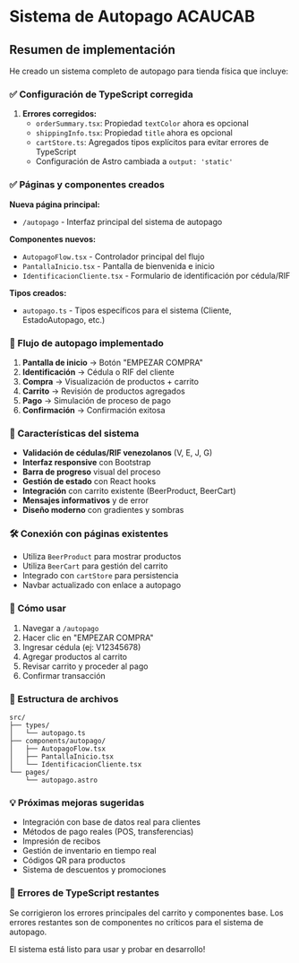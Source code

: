 # Sistema de Autopago ACAUCAB

## Resumen de implementación

He creado un sistema completo de autopago para tienda física que incluye:

### ✅ Configuración de TypeScript corregida

1. **Errores corregidos:**
   - `orderSummary.tsx`: Propiedad `textColor` ahora es opcional
   - `shippingInfo.tsx`: Propiedad `title` ahora es opcional
   - `cartStore.ts`: Agregados tipos explícitos para evitar errores de TypeScript
   - Configuración de Astro cambiada a `output: 'static'`

### ✅ Páginas y componentes creados

**Nueva página principal:**

- `/autopago` - Interfaz principal del sistema de autopago

**Componentes nuevos:**

- `AutopagoFlow.tsx` - Controlador principal del flujo
- `PantallaInicio.tsx` - Pantalla de bienvenida e inicio
- `IdentificacionCliente.tsx` - Formulario de identificación por cédula/RIF

**Tipos creados:**

- `autopago.ts` - Tipos específicos para el sistema (Cliente, EstadoAutopago, etc.)

### 🔄 Flujo de autopago implementado

1. **Pantalla de inicio** → Botón "EMPEZAR COMPRA"
2. **Identificación** → Cédula o RIF del cliente
3. **Compra** → Visualización de productos + carrito
4. **Carrito** → Revisión de productos agregados
5. **Pago** → Simulación de proceso de pago
6. **Confirmación** → Confirmación exitosa

### 🎨 Características del sistema

- **Validación de cédulas/RIF venezolanos** (V, E, J, G)
- **Interfaz responsive** con Bootstrap
- **Barra de progreso** visual del proceso
- **Gestión de estado** con React hooks
- **Integración** con carrito existente (BeerProduct, BeerCart)
- **Mensajes informativos** y de error
- **Diseño moderno** con gradientes y sombras

### 🛠️ Conexión con páginas existentes

- Utiliza `BeerProduct` para mostrar productos
- Utiliza `BeerCart` para gestión del carrito
- Integrado con `cartStore` para persistencia
- Navbar actualizado con enlace a autopago

### 📱 Cómo usar

1. Navegar a `/autopago`
2. Hacer clic en "EMPEZAR COMPRA"
3. Ingresar cédula (ej: V12345678)
4. Agregar productos al carrito
5. Revisar carrito y proceder al pago
6. Confirmar transacción

### 🔧 Estructura de archivos

```
src/
├── types/
│   └── autopago.ts
├── components/autopago/
│   ├── AutopagoFlow.tsx
│   ├── PantallaInicio.tsx
│   └── IdentificacionCliente.tsx
└── pages/
    └── autopago.astro
```

### 💡 Próximas mejoras sugeridas

- Integración con base de datos real para clientes
- Métodos de pago reales (POS, transferencias)
- Impresión de recibos
- Gestión de inventario en tiempo real
- Códigos QR para productos
- Sistema de descuentos y promociones

### 🐛 Errores de TypeScript restantes

Se corrigieron los errores principales del carrito y componentes base. Los errores restantes son de componentes no críticos para el sistema de autopago.

El sistema está listo para usar y probar en desarrollo!
